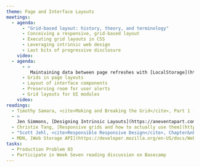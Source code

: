 ```yaml
---
theme: Page and Interface Layouts
meetings:
  - agenda:
      - "Grid-based layout: history, theory, and terminology"
      - Conceiving a responsive, grid-based layout
      - Executing grid layouts in CSS
      - Leveraging intrinsic web design
      - Last bits of progressive disclosure
    video:
  - agenda:
      - >
         Maintaining data between page refreshes with [LocalStorage](https://developer.mozilla.org/en-US/docs/Web/API/Window/localStorage)
      - Grids in page layouts
      - Layout of interface components
      - Preserving room for user alerts
      - Grid layouts for UI modules
    video:
readings:
  - Timothy Samara, <cite>Making and Breaking the Grid</cite>, Part 1 (pp. 10–123)
  - >
    Jen Simmons, [Designing Intrinsic Layouts](https://aneventapart.com/news/post/designing-intrinsic-layouts-aea-video) (video, 59 minutes)
  - Christie Tang, [Responsive grids and how to actually use them](https://uxdesign.cc/responsive-grids-and-how-to-actually-use-them-970de4c16e01)
  - "Scott Jehl, <cite>Responsible Responsive Design</cite>, Chapter&nbsp;3"
  - MDN, [Web Storage API](https://developer.mozilla.org/en-US/docs/Web/API/Web_Storage_API)
tasks:
  - Production Problem 03
  - Participate in Week Seven reading discussion on Basecamp
---
```

